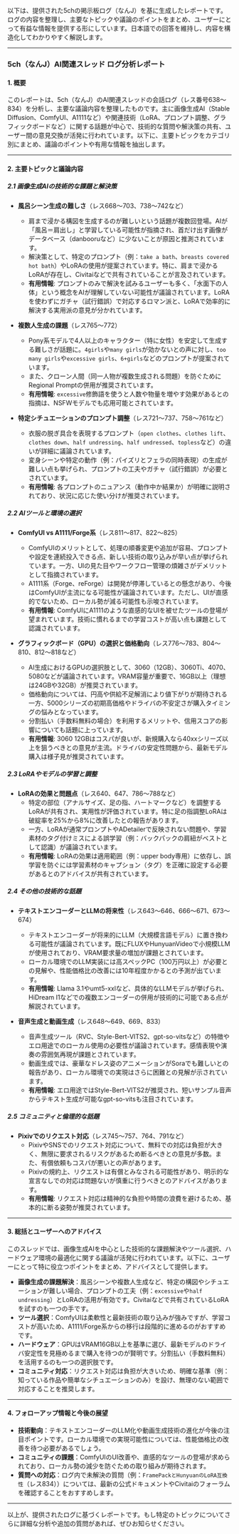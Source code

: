 以下は、提供された5chの掲示板ログ（なんJ）を基に生成したレポートです。ログの内容を整理し、主要なトピックや議論のポイントをまとめ、ユーザーにとって有益な情報を提供する形にしています。日本語での回答を維持し、内容を構造化してわかりやすく解説します。

---

### 5ch（なんJ）AI関連スレッド ログ分析レポート

#### 1. 概要
このレポートは、5ch（なんJ）のAI関連スレッドの会話ログ（レス番号638～834）を分析し、主要な議論内容を整理したものです。主に画像生成AI（Stable Diffusion、ComfyUI、A1111など）や関連技術（LoRA、プロンプト調整、グラフィックボードなど）に関する話題が中心で、技術的な質問や解決策の共有、ユーザー間の意見交換が活発に行われています。以下に、主要トピックをカテゴリ別にまとめ、議論のポイントや有用な情報を抽出します。

---

#### 2. 主要トピックと議論内容

##### 2.1 画像生成AIの技術的な課題と解決策
- **風呂シーン生成の難しさ**（レス668～703、738～742など）
  - 肩まで浸かる構図を生成するのが難しいという話題が複数回登場。AIが「風呂＝肩出し」と学習している可能性が指摘され、首だけ出す画像がデータベース（danbooruなど）に少ないことが原因と推測されています。
  - 解決策として、特定のプロンプト（例：`take a bath`、`breasts covered hot bath`）やLoRAの使用が提案されています。特に、肩まで浸かるLoRAが存在し、Civitaiなどで共有されていることが言及されています。
  - **有用情報**: プロンプトのみで解決を試みるユーザーも多く、「水面下の人体」という概念をAIが理解していない可能性が議論されています。LoRAを使わずにガチャ（試行錯誤）で対応するロマン派と、LoRAで効率的に解決する実用派の意見が分かれています。

- **複数人生成の課題**（レス765～772）
  - Pony系モデルで4人以上のキャラクター（特に女性）を安定して生成する難しさが話題に。`4girls`や`many girls`が効かないとの声に対し、`too many girls`や`excessive girls`、`6+girls`などのプロンプトが提案されています。
  - また、クローン人間（同一人物が複数生成される問題）を防ぐためにRegional Promptの併用が推奨されています。
  - **有用情報**: `excessive`修飾語を使うと人数や物量を増やす効果があるとの指摘は、NSFWモデルでも応用可能とされています。

- **特定シチュエーションのプロンプト調整**（レス721～737、758～761など）
  - 衣服の脱ぎ具合を表現するプロンプト（`open clothes`、`clothes lift`、`clothes down`、`half undressing`、`half undressed`、`topless`など）の違いが詳細に議論されています。
  - 変身シーンや特定の動作（例：パイズリとフェラの同時表現）の生成が難しい点も挙げられ、プロンプトの工夫やガチャ（試行錯誤）が必要とされています。
  - **有用情報**: 各プロンプトのニュアンス（動作中か結果か）が明確に説明されており、状況に応じた使い分けが推奨されています。

##### 2.2 AIツールと環境の選択
- **ComfyUI vs A1111/Forge系**（レス811～817、822～825）
  - ComfyUIのメリットとして、処理の順番変更や追加が容易、プロンプトや設定を連続投入できる点、新しい技術の取り込みが早い点が挙げられています。一方、UIの見た目やワークフロー管理の煩雑さがデメリットとして指摘されています。
  - A1111系（Forge、reForge）は開発が停滞しているとの懸念があり、今後はComfyUIが主流になる可能性が議論されています。ただし、UIが直感的でないため、ローカル勢が減る可能性も示唆されています。
  - **有用情報**: ComfyUIにA1111のような直感的なUIを被せたツールの登場が望まれています。技術に慣れるまでの学習コストが高い点も課題として認識されています。

- **グラフィックボード（GPU）の選択と価格動向**（レス776～783、804～810、812～818など）
  - AI生成におけるGPUの選択肢として、3060（12GB）、3060Ti、4070、5080などが議論されています。VRAM容量が重要で、16GB以上（理想は24GBや32GB）が推奨されています。
  - 価格動向については、円高や供給不足解消により値下がりが期待される一方、5000シリーズの初期高価格やドライバの不安定さが購入タイミングの悩みとなっています。
  - 分割払い（手数料無料の場合）を利用するメリットや、信用スコアの影響についても話題に上っています。
  - **有用情報**: 3060 12GBはコスパが良いが、新規購入なら40xxシリーズ以上を狙うべきとの意見が主流。ドライバの安定性問題から、最新モデル購入は様子見が推奨されています。

##### 2.3 LoRAやモデルの学習と調整
- **LoRAの効果と問題点**（レス640、647、786～788など）
  - 特定の部位（アナルサイズ、足の指、ハートマークなど）を調整するLoRAが共有され、実用性が評価されています。特に足の指調整LoRAは破綻率を25%から8%に改善したとの報告があります。
  - 一方、LoRAが通常プロンプトやADetailerで反映されない問題や、学習素材のタグ付けミスによる誤学習（例：バックパックの肩紐がベストとして認識）が議論されています。
  - **有用情報**: LoRAの効果は適用範囲（例：upper body専用）に依存し、誤学習を防ぐには学習素材のキャプション（タグ）を正確に設定する必要があるとのアドバイスが共有されています。

##### 2.4 その他の技術的な話題
- **テキストエンコーダーとLLMの将来性**（レス643～646、666～671、673～674）
  - テキストエンコーダーが将来的にLLM（大規模言語モデル）に置き換わる可能性が議論されています。既にFLUXやHunyuanVideoで小規模LLMが使用されており、VRAM要求量の増加が課題とされています。
  - ローカル環境でのLLM実装には高スペックPC（100万円以上）が必要との見解や、性能価格比の改善には10年程度かかるとの予測が出ています。
  - **有用情報**: Llama 3.1やumt5-xxlなど、具体的なLLMモデルが挙げられ、HiDream I1などでの複数エンコーダーの併用が技術的に可能である点が解説されています。

- **音声生成と動画生成**（レス648～649、669、833）
  - 音声生成ツール（RVC、Style-Bert-VITS2、gpt-so-vitsなど）の特徴やエロ用途でのローカル使用の必要性が議論されています。感情表現や演奏の雰囲気再現が課題とされています。
  - 動画生成では、豪華なドレス姿のアニメーションがSoraでも難しいとの報告があり、ローカル環境での実現はさらに困難との見解が示されています。
  - **有用情報**: エロ用途ではStyle-Bert-VITS2が推奨され、短いサンプル音声からテキスト生成が可能なgpt-so-vitsも注目されています。

##### 2.5 コミュニティと倫理的な話題
- **Pixivでのリクエスト対応**（レス745～757、764、791など）
  - PixivやSNSでのリクエスト対応について、無料での対応は負担が大きく、無限に要求されるリスクがあるため断るべきとの意見が多数。また、有償依頼もコスパが悪いとの声があります。
  - Pixivの規約上、リクエストは有償とみなされる可能性があり、明示的な宣言なしでの対応は問題ないが慎重に行うべきとのアドバイスがあります。
  - **有用情報**: リクエスト対応は精神的な負担や時間の浪費を避けるため、基本的に断る姿勢が推奨されています。

---

#### 3. 総括とユーザーへのアドバイス
このスレッドでは、画像生成AIを中心とした技術的な課題解決やツール選択、ハードウェア環境の最適化に関する議論が活発に行われています。以下に、ユーザーにとって特に役立つポイントをまとめ、アドバイスとして提供します。

- **画像生成の課題解決**：風呂シーンや複数人生成など、特定の構図やシチュエーションが難しい場合、プロンプトの工夫（例：`excessive`や`half undressing`）とLoRAの活用が有効です。Civitaiなどで共有されているLoRAを試すのも一つの手です。
- **ツール選択**：ComfyUIは柔軟性と最新技術の取り込みが強みですが、学習コストが高いため、A1111/Forge系からの移行は段階的に進めるのがおすすめです。
- **ハードウェア**：GPUはVRAM16GB以上を基準に選び、最新モデルのドライバ安定性を見極めるまで購入を待つのが賢明です。分割払い（手数料無料）を活用するのも一つの選択肢です。
- **コミュニティ対応**：リクエスト対応は負担が大きいため、明確な基準（例：知っている作品や簡単なシチュエーションのみ）を設け、無理のない範囲で対応することを推奨します。

---

#### 4. フォローアップ情報と今後の展望
- **技術動向**：テキストエンコーダーのLLM化や動画生成技術の進化が今後の注目ポイントです。ローカル環境での実現可能性については、性能価格比の改善を待つ必要があるでしょう。
- **コミュニティの課題**：ComfyUIのUI改善や、直感的なツールの登場が求められており、ローカル勢の減少を防ぐための取り組みが期待されます。
- **質問への対応**：ログ内で未解決の質問（例：`FramePackとHunyuanのLoRA互換性`（レス834））については、最新の公式ドキュメントやCivitaiのフォーラムを確認することをおすすめします。

---

以上が、提供されたログに基づくレポートです。もし特定のトピックについてさらに詳細な分析や追加の質問があれば、ぜひお知らせください。